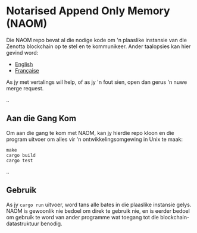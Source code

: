 # Notarised Append Only Memory (NAOM)

Die NAOM repo bevat al die nodige kode om 'n plaaslike instansie van die Zenotta blockchain op te stel en te kommunikeer. 
Ander taalopsies kan hier gevind word:

- [English](https://gitlab.com/zenotta/naom/README.md)
- [Française](https://gitlab.com/zenotta/naom/README.fr.md)

As jy met vertalings wil help, of as jy 'n fout sien, open dan gerus 'n nuwe merge request.

..

## Aan die Gang Kom

Om aan die gang te kom met NAOM, kan jy hierdie repo kloon en die program uitvoer om alles vir 'n
ontwikkelingsomgewing in Unix te maak:

```
make
cargo build
cargo test
```

..

## Gebruik

As jy `cargo run` uitvoer, word tans alle bates in die plaaslike instansie gelys. NAOM is gewoonlik nie bedoel om direk te 
gebruik nie, en is eerder bedoel om gebruik te word van ander programme wat toegang tot die blockchain-datastruktuur benodig.